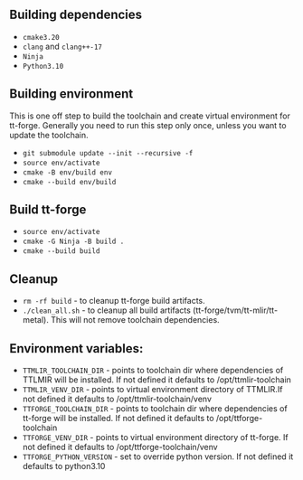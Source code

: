 Building dependencies
-----
* `cmake3.20`
* `clang` and `clang++-17`
* `Ninja`
* `Python3.10`

Building environment
-----
This is one off step to build the toolchain and create virtual environment for tt-forge.
Generally you need to run this step only once, unless you want to update the toolchain.

* `git submodule update --init --recursive -f`
* `source env/activate`
* `cmake -B env/build env`
* `cmake --build env/build`

Build tt-forge
-----
* `source env/activate`
* `cmake -G Ninja -B build .`
* `cmake --build build`

Cleanup
-----
* `rm -rf build` - to cleanup tt-forge build artifacts.
* `./clean_all.sh` - to cleanup all build artifacts (tt-forge/tvm/tt-mlir/tt-metal). This will not remove toolchain dependencies.

Environment variables:
-----
* `TTMLIR_TOOLCHAIN_DIR` - points to toolchain dir where dependencies of TTLMIR will be installed. If not defined it defaults to /opt/ttmlir-toolchain
* `TTMLIR_VENV_DIR` - points to virtual environment directory of TTMLIR.If not defined it defaults to /opt/ttmlir-toolchain/venv
* `TTFORGE_TOOLCHAIN_DIR` - points to toolchain dir where dependencies of tt-forge will be installed. If not defined it defaults to /opt/ttforge-toolchain
* `TTFORGE_VENV_DIR` - points to virtual environment directory of tt-forge. If not defined it defaults to /opt/ttforge-toolchain/venv
* `TTFORGE_PYTHON_VERSION` - set to override python version. If not defined it defaults to python3.10
